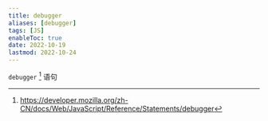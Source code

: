 ```yaml
---
title: debugger
aliases: [debugger]
tags: [JS]
enableToc: true
date: 2022-10-19
lastmod: 2022-10-24
---
```


`debugger` [^1] 语句

[^1]: <https://developer.mozilla.org/zh-CN/docs/Web/JavaScript/Reference/Statements/debugger>

